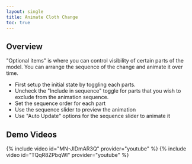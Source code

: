 ```yaml
---
layout: single
title: Animate Cloth Change
toc: true
---
```


## Overview
"Optional items" is where you can control visibility of certain parts of the model. You can arrange the sequence of the change and animate it over time. 

* First setup the initial state by toggling each parts.
* Uncheck the "Include in sequence" toggle for parts that you wish to exclude from the animation sequence.
* Set the sequence order for each part
* Use the sequence slider to preview the animation
* Use "Auto Update" options for the sequence slider to animate it

## Demo Videos
{% include video id="MN-JIDmAR3Q" provider="youtube" %}
{% include video id="TQqR8ZPbqWI" provider="youtube" %}